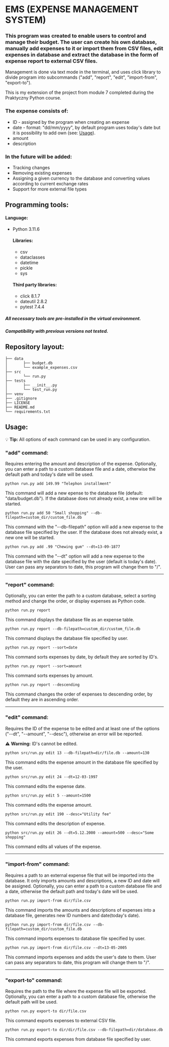 # EMS (EXPENSE MANAGEMENT SYSTEM)

### This program was created to enable users to control and manage their budget. The user can create his own database, manually add expenses to it or import them from CSV files, edit expenses in database and extract the database in the form of expense report to external CSV files.

Management is done via text mode in the terminal, and uses click library to divide program into subcommands ("add", "report", "edit", "import-from", "export-to").

This is my extension of the project from module 7 completed during the Praktyczny Python course.

### The expense consists of:
- ID - assigned by the program when creating an expense
- date - format: "dd/mm/yyyy", by default program uses today's date but it is possibility to add own (see: [Usage](#usage)).
- amount
- description

### In the future will be added:
- Tracking changes
- Removing existing expenses
- Assigning a given currency to the database and converting values according to current exchange rates
- Support for more external file types

## Programming tools:

#### Language:
- Python 3.11.6

  #### Libraries:
    - csv
    - dataclasses
    - datetime
    - pickle
    - sys

  #### Third party libraries:
    - click 8.1.7
    - dateutil 2.8.2
    - pytest 7.4.4

##### All necessary tools are pre-installed in the virtual environment.
##### Compatibility with previous versions not tested.

## Repository layout:
```
├── data
│       ├── budget.db
│       └── example_expenses.csv
├── src
│       └── run.py
├── tests
│       ├── __init__.py
│       └── test_run.py
├── venv
├── .gitignore
├── LICENSE
├── README.md
└── requirements.txt
```
## Usage:
:bulb: **Tip:** All options of each command can be used in any configuration.

### "add" command:
Requires entering the amount and description of the expense. Optionally, you can enter a path to a custom database file and a date, otherwise the default path and today's date will be used.
    
    python run.py add 149.99 "Telephon installment"
This command will add a new epense to the database file (default: "data/budget.db"). If the database does not already exist, a new one will be started.
    
    python run.py add 50 "Small shopping" --db-filepath=custom_dir/custom_file.db
This command with the "--db-filepath" option will add a new expense to the database file specified by the user. If the database does not already exist, a new one will be started.

    python run.py add .99 "Chewing gum" --dt=13-09-1877
This command with the "--dt" option will add a new expense to the database file with the date specified by the user (default is today's date).  User can pass any separators to date, this program will change them to "/".

---

### "report" command:
Optionally, you can enter the path to a custom database, select a sorting method and change the order, or display expenses as Python code.

    python run.py report
This command displays the database file as an expense table.

    python run.py report --db-filepath=custom_dir/custom_file.db
This command displays the database file specified by user.

    python run.py report --sort=date
This command sorts expenses by date, by default they are sorted by ID's.

    python run.py report --sort=amount
This command sorts expenses by amount.

    python run.py report --descending
This command changes the order of expenses to descending order, by default they are in ascending order.

---

### "edit" command:
Requires the ID of the expense to be edited and at least one of the options ("--dt", "--amount", "--desc"), otherwise an error will be reported.

:warning: **Warning:** ID's cannot be edited.

    python src/run.py edit 13 --db-filepath=dir/file.db --amount=130
This command edits the expense amount in the database file specified by the user.

    python src/run.py edit 24 --dt=12-03-1997
This command edits the expense date.

    python src/run.py edit 5 --amount=1500
This command edits the expense amount.

    python src/run.py edit 190 --desc="Utility fee"
This command edits the description of expense.

    python src/run.py edit 26 --dt=5.12.2000 --amount=500 --desc="Some shopping"
This command edits all values of the expense.

---

### "import-from" command:
Requires a path to an external expense file that will be imported into the database. It only imports amounts and descriptions, a new ID and date will be assigned. Optionally, you can enter a path to a custom database file and a date, otherwise the default path and today's date will be used.
    
    python run.py import-from dir/file.csv
This command imports the amounts and descriptions of expenses into a database file, generates new ID numbers and date(today's date).

    python run.py import-from dir/file.csv --db-filepath=custom_dir/custom_file.db
This command imports expenses to database file specified by user.

    python run.py import-from dir/file.csv --dt=13-05-2005
This command imports expenses and adds the user's date to them. User can pass any separators to date, this program will change them to "/".

---

### "export-to" command:
Requires the path to the file where the expense file will be exported. Optionally, you can enter a path to a custom database file, otherwise the default path will be used.

    python run.py export-to dir/file.csv
This command exports expenses to external CSV file.

    python run.py export-to dir/dir/file.csv --db-filepath=dir/database.db
This command exports expenses from database file specified by user.
